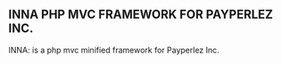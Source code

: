 ## INNA PHP MVC FRAMEWORK FOR PAYPERLEZ INC.
INNA: is a php mvc minified framework for Payperlez Inc.






